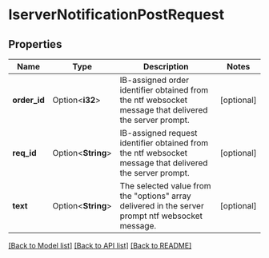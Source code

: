 # IserverNotificationPostRequest

## Properties

Name | Type | Description | Notes
------------ | ------------- | ------------- | -------------
**order_id** | Option<**i32**> | IB-assigned order identifier obtained from the ntf websocket message that delivered the server prompt. | [optional]
**req_id** | Option<**String**> | IB-assigned request identifier obtained from the ntf websocket message that delivered the server prompt. | [optional]
**text** | Option<**String**> | The selected value from the \"options\" array delivered in the server prompt ntf websocket message. | [optional]

[[Back to Model list]](../README.md#documentation-for-models) [[Back to API list]](../README.md#documentation-for-api-endpoints) [[Back to README]](../README.md)


